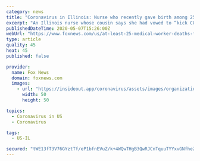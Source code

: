 ```yaml
---
category: news
title: "Coronavirus in Illinois: Nurse who recently gave birth among 25 medical professionals to have died from disease"
excerpt: "An Illinois nurse whose cousin says she had vowed to “kick COVID’s butt” has now become one of more than two dozen medical professionals in the state to have died from the virus."
publishedDateTime: 2020-05-07T15:26:00Z
webUrl: "https://www.foxnews.com/us/at-least-25-medical-worker-deaths-from-coronavirus-in-illinois"
type: article
quality: 45
heat: 45
published: false

provider:
  name: Fox News
  domain: foxnews.com
  images:
    - url: "https://insideout.app/coronavirus/assets/images/organizations/foxnews.com-50x50.jpg"
      width: 50
      height: 50

topics:
  - Coronavirus in US
  - Coronavirus

tags:
  - US-IL

secured: "tWE13fT3V76GYztTf/eP1bfnEVuZ/k+4WQwTHgB3QwRJCnTquuTYYxvGNfheZV/bKy5fU3aLHJVaKhrO6lUmjvm+UTJypu9mM5FvBE42muCN5Xn+4sJxP9W9Qr7d23g2JXuZD1LvauSgl5bEMYFlN7PlhRpSjEaMEbuF9sHP8gfrscwXMNkJW6nGgTw+EIEqWrexNjNxg1H5DDLX0cxSxRkXHJJrG0BY+/5F0/RFv0ADVjYGTmzZ56aP+mOtf4cihLE2/oB7M17+MNDMCVZt3P6hohQMTmrW8VgCmNxKmKTTIz5mWOJWvGNwVlhMIs2I;g16zq328PamTB9rqK8lLMQ=="
---
```


